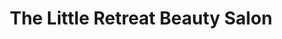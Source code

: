 ---
title: "The Little Retreat Beauty Salon"
url: /hadfield/the-little-retreat-beauty-salon/
shop: beauty
---